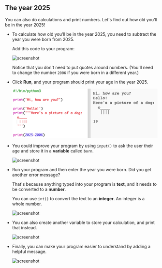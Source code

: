 ## The year 2025

You can also do calculations and print numbers. Let's find out how old you'll be in the year 2025!

+ To calculate how old you'll be in the year 2025, you need to subtract the year you were born from 2025.

    Add this code to your program:

    ![screenshot](images/me-calc.png)

    Notice that you don't need to put quotes around numbers. (You'll need to change the number `2006` if you were born in a different year.)

+ Click **Run**, and your program should print your age in the year 2025.

    ![screenshot](images/me-calc-run.png)

+ You could improve your program by using `input()` to ask the user their age and store it in a __variable__ called `born`.

    ![screenshot](images/me-input.png)

+ Run your program and then enter the year you were born. Did you get another error message?

    That's because anything typed into your program is __text__, and it needs to be converted to a __number__.

    You can use `int()` to convert the text to an __integer__. An integer is a whole number.

    ![screenshot](images/me-input-test.png)

+ You can also create another variable to store your calculation, and print that instead.

    ![screenshot](images/me-result-variable.png)

+ Finally, you can make your program easier to understand by adding a helpful message.

    ![screenshot](images/me-message.png)



